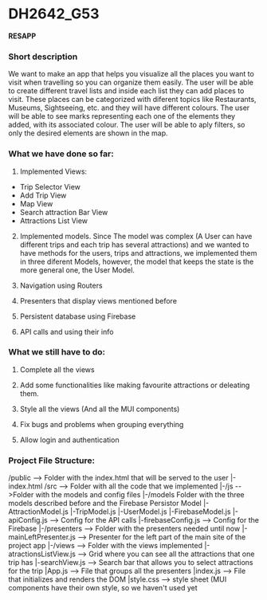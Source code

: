 # DH2642_G53

**RESAPP** 

### Short description

We want to make an app that helps you visualize all the places you want to visit when travelling so you can organize them easily. The user will be able to create different travel lists and inside each list they can add places to visit. These places can be categorized with diferent topics like Restaurants, Museums, Sightseeing, etc. and they will have different colours. The user will be able to see marks representing each one of the elements they added, with its associated colour. The user will be able to aply filters, so only the desired elements are shown in the map.

### What we have done so far: 
1. Implemented Views:
  - Trip Selector View
  - Add Trip View
  - Map View 
  - Search attraction Bar View
  - Attractions List View
 
2. Implemented models. Since The model was complex (A User can have different trips and each trip has several attractions) and we wanted to have methods for the users, trips and attractions, we implemented them in three diferent Models, however, the model that keeps the state is the more general one, the User Model. 

3. Navigation using Routers

4. Presenters that display views mentioned before

5. Persistent database using Firebase

6. API calls and using their info

### What we still have to do: 
1. Complete all the views

2. Add some functionalities like making favourite attractions or deleating them. 

3. Style all the views (And all the MUI components)

4. Fix bugs and problems when grouping everything

5. Allow login and authentication

### Project File Structure: 

/public --> Folder with the index.html that will be served to the user
  |-index.html
/src --> Folder with all the code that we implemented
  |-/js -->Folder with the models and config files
    |-/models Folder with the three models described before and the Firebase Persistor Model
      |-AttractionModel.js
      |-TripModel.js
      |-UserModel.js
      |-FirebaseModel.js
    |-apiConfig.js --> Config for the API calls
    |-firebaseConfig.js --> Config for the Firebase
  |-/presenters --> Folder with the presenters needed until now
    |-mainLeftPresenter.js --> Presenter for the left part of the main site of the project app
  |-/views --> Folder with the views implemented
    |-atractionsListView.js --> Grid where you can see all the attractions that one trip has
    |-searchView.js --> Search bar that allows you to select attractions for the trip
  |App.js --> File that groups all the presenters
  |index.js --> File that initializes and renders the DOM
  |style.css --> style sheet (MUI components have their own style, so we haven't used yet
 
